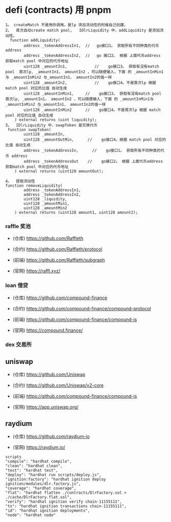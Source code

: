 # defi **(contracts)** 用 pnpm

```
1。 createMatch 不是用你调用。是lp 添加流动性的时候自己创建。
2。  首次自动create match pool,   IDlrLiquidity 中，addLiquidity 是添加流动性。
  function addLiquidity(
        address _tokenAddressIn1,  //   go接口1。 获取所有不同种类的代币 address
        address _tokenAddressIn2,  //   go 接口2。 根据 上面代币address  获取match pool 中对应的代币地址
        uint128 _amountIn1,            //    go接口3。 获取有没有match pool  首次lp, _amountIn1， amountIn2 ，可以随便输入，下面 的 _amountInMin1与 _amountInMin2 与_amountIn1， amountIn2的值一样
        uint128 _amountIn2,            //    go接口4。不是首次lp 根据 match pool 对应的比值 自动生成
        uint128 _amountInMin1,     //    go接口3。 获取有没有match pool  首次lp, _amountIn1， amountIn2 ，可以随便输入，下面 的 _amountInMin1与 _amountInMin2 与_amountIn1， amountIn2的值一样
        uint128 _amountInMin2      //    go接口4。不是首次lp 根据 match pool 对应的比值 自动生成
    ) external returns (uint liquidity);
3。  IDlrLiquidity 中，swapToken 是交换代币
 function swapToken(
        uint128 _amountIn,
        uint128 _amountOutMin,      //    go接口4。根据 match pool 对应的比值 自动生成
        address _tokenAddressIn,      //    go接口1。 获取所有不同种类的代币 address
        address _tokenAddressOut    //    go接口2。 根据 上面代币address  获取match pool 中对应的代币地址
    ) external returns (uint128 amountOut);

4。  提取流动性
function removeLiquidity(
        address _tokenAddressIn1,
        address _tokenAddressIn2,
        uint128 _liquidity,
        uint128 _amountMin1,
        uint128 _amountMin2
    ) external returns (uint128 amount1, uint128 amount2);

```

### raffle 奖池

- (仓库) https://github.com/Raffleth

- (合约) https://github.com/Raffleth/protocol

- (前端) https://github.com/Raffleth/subgraph

- (官网) https://raffl.xyz/

### loan 借贷

- (仓库) https://github.com/compound-finance

- (合约) https://github.com/compound-finance/compound-protocol

- (前端) https://github.com/compound-finance/compound-js

- (官网) https://compound.finance/

### dex 交易所

## uniswap

- (仓库) https://github.com/Uniswap

- (合约) https://github.com/Uniswap/v2-core

- (前端) https://github.com/compound-finance/compound-js

- (官网) https://app.uniswap.org/

## raydium

- (仓库) https://github.com/raydium-io

- (官网) https://raydium.io/

```
scripts
"compile": "hardhat compile",
"clean": "hardhat clean",
"test": "hardhat test",
"deploy": "hardhat run scripts/deploy.js",
"ignition:factory": "hardhat ignition deploy ignition/modules/dlr.factory.js",
"coverage": "hardhat coverage",
"flat": "hardhat flatten ./contracts/DlrFactory.sol > ./cache/DlrFactory.flat.sol",
"verify": "hardhat ignition verify chain-11155111",
"tx": "hardhat ignition transactions chain-11155111",
"id": "hardhat ignition deployments",
"node": "hardhat node"
```
